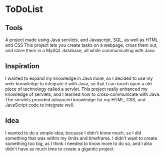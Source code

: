 # ToDoList

## Tools
A project made using Java servlets, and Javascript, SQL, as well as HTML and CSS
This project lets you create tasks on a webpage, cross them out, and store them in a MySQL database, all while communicating with Java.

## Inspiration
I wanted to expand my knowledge in Java more, so I decided to use my web-knowledge to integrate it with Java, so that I can touch upon a old piece of technology called a servlet. This project really enhanced my knowledge of servlets, and I learned how to cross-communicate with Java. The servlets provided advanced knowledge for my HTML, CSS, and JavaScript code to integrate well.

## Idea
I wanted to do a simple idea, because I didn't know much, so I did something that was within my limits and timeframe. I didn't want to create something too big, as I think I needed to know more to do so, and I also didn't have as much time to create a gigantic project.
